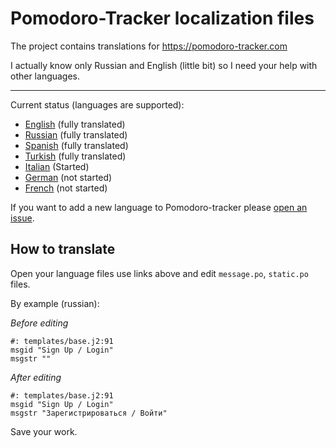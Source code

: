 Pomodoro-Tracker localization files
===================================

The project contains translations for https://pomodoro-tracker.com

I actually know only Russian and English (little bit) so I need your help with
other languages.

-----

Current status (languages are supported):

* [English](https://github.com/klen/pomodoro-tracker-locales/tree/master/en/LC_MESSAGES) (fully translated)
* [Russian](https://github.com/klen/pomodoro-tracker-locales/tree/master/ru/LC_MESSAGES) (fully translated)
* [Spanish](https://github.com/klen/pomodoro-tracker-locales/tree/master/es/LC_MESSAGES) (fully translated)
* [Turkish](https://github.com/klen/pomodoro-tracker-locales/tree/master/tr/LC_MESSAGES) (fully translated)
* [Italian](https://github.com/klen/pomodoro-tracker-locales/tree/master/it/LC_MESSAGES) (Started)
* [German](https://github.com/klen/pomodoro-tracker-locales/tree/master/de/LC_MESSAGES) (not started)
* [French](https://github.com/klen/pomodoro-tracker-locales/tree/master/fr/LC_MESSAGES) (not started)

If you want to add a new language to Pomodoro-tracker please [open an
issue](https://github.com/klen/pomodoro-tracker-locales/issues/new). 


How to translate
----------------

Open your language files use links above and edit `message.po`, `static.po` files.

By example (russian):

*Before editing*

    #: templates/base.j2:91
    msgid "Sign Up / Login"
    msgstr ""

*After editing*

    #: templates/base.j2:91
    msgid "Sign Up / Login"
    msgstr "Зарегистрироваться / Войти"

Save your work.

